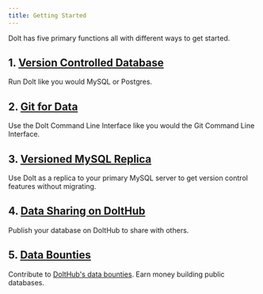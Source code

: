 ```yaml
---
title: Getting Started
---
```


Dolt has five primary functions all with different ways to get started.

## 1. [Version Controlled Database](./getting-started/database.md)

Run Dolt like you would MySQL or Postgres.

## 2. [Git for Data](./getting-started/git-for-data.md)

Use the Dolt Command Line Interface like you would the Git Command Line Interface.

## 3. [Versioned MySQL Replica](./getting-started/versioned-mysql-replica.md)

Use Dolt as a replica to your primary MySQL server to get version control features without migrating.

## 4. [Data Sharing on DoltHub](./getting-started/data-sharing.md) 

Publish your database on DoltHub to share with others.

## 5. [Data Bounties](./getting-started/data-bounties.md)

Contribute to [DoltHub's data bounties](https://www.dolthub.com/bounties). Earn money building public databases.
